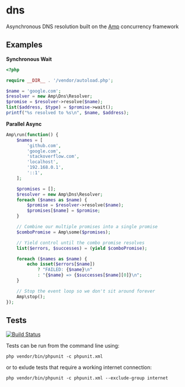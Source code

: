 dns
===

Asynchronous DNS resolution built on the [Amp](https://github.com/amphp/amp) concurrency framework


## Examples

**Synchronous Wait**

```php
<?php

require __DIR__ . '/vendor/autoload.php';

$name = 'google.com';
$resolver = new Amp\Dns\Resolver;
$promise = $resolver->resolve($name);
list($address, $type) = $promise->wait();
printf("%s resolved to %s\n", $name, $address);
```

**Parallel Async**

```php
Amp\run(function() {
    $names = [
        'github.com',
        'google.com',
        'stackoverflow.com',
        'localhost',
        '192.168.0.1',
        '::1',
    ];

    $promises = [];
    $resolver = new Amp\Dns\Resolver;
    foreach ($names as $name) {
        $promise = $resolver->resolve($name);
        $promises[$name] = $promise;
    }

    // Combine our multiple promises into a single promise
    $comboPromise = Amp\some($promises);

    // Yield control until the combo promise resolves
    list($errors, $successes) = (yield $comboPromise);

    foreach ($names as $name) {
        echo isset($errors[$name])
            ? "FAILED: {$name}\n"
            : "{$name} => {$successes[$name][0]}\n";
    }

    // Stop the event loop so we don't sit around forever
    Amp\stop();
});
```

## Tests

[![Build Status](https://travis-ci.org/amphp/dns.svg?branch=master)](https://travis-ci.org/amphp/dns)

Tests can be run from the command line using:

`php vendor/bin/phpunit -c phpunit.xml`

or to exlude tests that require a working internet connection:

`php vendor/bin/phpunit -c phpunit.xml --exclude-group internet`
